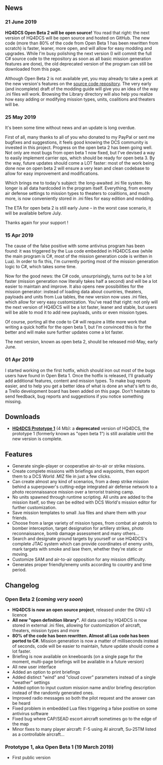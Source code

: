 ## News

### 21 June 2019
**HQ4DCS Open Beta 2 will be open source!**
You read that right: the next version of HQ4DCS will be open source and hosted on GitHub. The new code (more than 80% of the code from Open Beta 1 has been rewritten from scratch) is faster, leaner, more open, and will allow for easy modding and upgrades. While I'm busy polishing the next version (I will commit the full C# source code to the repository as soon as all basic mission generation features are done), the old deprecated version of the program can still be downloaded from this page.

Although Open Beta 2 is not available yet, you may already to take a peek at the new version's features on the [source code repository](https://github.com/akaAgar/headquarters-for-dcs). The very early (and incomplete) draft of the modding guide will give you an idea of the way .ini files will work. Browsing the Library directory will also help you realize how easy adding or modifying mission types, units, coalitions and theaters will be.

### 25 May 2019
It's been some time without news and an update is long overdue.

First of all, many thanks to all of you who donated to my PayPal or sent me bugfixes and suggestions, it feels good knowing the DCS community is invested in this project.
Progress on the open beta 2 has been going well. Not only are most bugs from open beta 1 now fixed, but I've devised a way to easily implement carrier ops, which should be ready for open beta 3. By the way, future updates should come a LOT faster: most of the work being done now on open beta 2 will ensure a very lean and clean codebase to allow for easy improvement and modifications.

Which brings me to today's subject: the long-awaited .ini file system. No longer is all data hardcoded in the program itself. Everything, from enemy air defense settings to mission types to theaters to coalitions, and much more, is now conveniently stored in .ini files for easy edition and modding.

The ETA for open beta 2 is still early June – in the worst case scenario, it will be available before July.

Thanks again for your support !

### 15 Apr 2019
The cause of the false positive with some antivirus program has been found: it was triggered by the Lua code embedded in HQ4DCS.exe (while the main program is C#, most of the mission generation code is written in Lua). In order to fix this, I'm currently porting most of the mission generation logic to C#, which takes some time.

Now for the good news: the C# code, unsurprisingly, turns out to be a lot faster (mission generation now literally takes half a second) and will be a lot easier to maintain and improve. It also opens new possibilities for the mission generator: instead of loading data about countries, theaters, payloads and units from Lua tables, the new version now uses .ini files, which allow for very easy customization. You've read that right: not only will the next version of HQ4DCS will be a lot faster, leaner and stable, but users will be able to mod it to add new payloads, units or even mission types.

Of course, porting all the code to C# will require a little more work that writing a quick hotfix for the open beta 1, but I'm convinced this is for the better and will make sure further updates come a lot faster.

The next version, known as open beta 2, should be released mid-May, early June.

### 01 Apr 2019
I started working on the first hotfix, which should iron out most of the bugs users have found in Open Beta 1. Once the hotfix is released, I'll gradually add additional features, content and mission types. To make bug reports easier, and to help you get a better idea of what is done an what's left to do, a Trello development board has been added on this page. Don't hesitate to send feedback, bug reports and suggestions if you notice something missing.

## Downloads

- **[HQ4DCS Prototype 1](http://www.cafedefaune.org/uploads/hq4dcs/HQ4DCS_Prototype1_Deprecated.zip)** (4 Mb): a **deprecated** version of HQ4DCS, the prototype 1 (formerly known as "open beta 1") is still available until the new version is complete.

## Features

- Generate single-player or cooperative air-to-air or strike missions.
- Create complete missions with briefings and waypoints, then export them to a DCS World .MIZ file in just a few clicks.
- Can create almost any kind of scenarios, from a deep strike mission behind a superpower's cutting-edge integrated air defense network to a photo reconnaissance mission over a terrorist training camp.
- No units spawned through runtime scripting. All units are added to the mission itself, so they can be edited with DCS World's mission editor for further customization.
- Save mission templates to small .lua files and share them with your friends.
- Choose from a large variety of mission types, from combat air patrols to bomber interception, target designation for artillery strikes, photo reconnaissance, bomb damage assessment and many others...
- Search and designate ground targets by yourself or use HQ4DCS's complete JTAC system which can provide coordinates of enemy units, mark targets with smoke and lase them, whether they're static or moving.
- Customize SAM and air-to-air opposition for any mission difficulty.
- Generates proper friendly/enemy units according to country and time period.

## Changelog

### Open Beta 2 (_coming very soon_)
- **HQ4DCS is now an open source project**, released under the GNU v3 licence
- **All new "open definition library".** All data used by HQ4DCS is now stored in external .ini files, allowing for customization of aircraft, theaters, mission types and more
- **80% of the code has been rewritten. Almost all Lua code has been ported to C#.** Mission generation is now a matter of milliseconds instead of seconds, code will be easier to maintain, future update should come a lot faster.
- Briefing is now available on kneeboards (on a single page for the moment, multi-page briefings will be available in a future version)
- All new user interface
- Added an option to print briefings
- Added distinct "wind" and "cloud cover" parameters instead of a single "weather" settings
- Added option to input custom mission name and/or briefing description instead of the randomly generated ones.
- Improved radio messages so both the pilot request and the answer can be heard
- Fixed problem in embedded Lua files triggering a false positive on some antivirus software
- Fixed bug where CAP/SEAD escort aircraft sometimes go to the edge of the map
- Minor fixes to many player aircraft: F-5 using AI aircraft, Su-25TM listed as a controllable aircraft...

### Prototype 1, aka Open Beta 1 (19 March 2019)
- First public version


